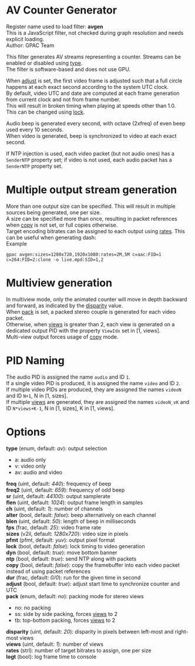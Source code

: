 <!-- automatically generated - do not edit, patch gpac/applications/gpac/gpac.c -->

# AV Counter Generator  
  
Register name used to load filter: __avgen__  
This is a JavaScript filter, not checked during graph resolution and needs explicit loading.  
Author: GPAC Team  
  
This filter generates AV streams representing a counter. Streams can be enabled or disabled using [type](#type).  
The filter is software-based and does not use GPU.  
  
When [adjust](#adjust) is set, the first video frame is adjusted such that a full circle happens at each exact second according to the system UTC clock.  
By default, video UTC and date are computed at each frame generation from current clock and not from frame number.  
This will result in broken timing when playing at speeds other than 1.0.  
This can be changed using [lock](#lock).  
  
Audio beep is generated every second, with octave (2xfreq) of even beep used every 10 seconds.  
When video is generated, beep is synchronized to video at each exact second.  
  
If NTP injection is used, each video packet (but not audio ones) has a `SenderNTP` property set; if video is not used, each audio packet has a `SenderNTP` property set.  
  
# Multiple output stream generation  
  
More than one output size can be specified. This will result in multiple sources being generated, one per size.  
A size can be specified more than once, resulting in packet references when [copy](#copy) is not set, or full copies otherwise.  
Target encoding bitrates can be assigned to each output using [rates](#rates). This can be useful when generating dash:  
Example
```
gpac avgen:sizes=1280x720,1920x1080:rates=2M,5M c=aac:FID=1 c=264:FID=2:clone -o live.mpd:SID=1,2
```  
  
# Multiview generation  
  
In multiview mode, only the animated counter will move in depth backward and forward, as indicated by the [disparity](#disparity) value.  
When [pack](#pack) is set, a packed stereo couple is generated for each video packet.  
Otherwise, when [views](#views) is greater than 2, each view is generated on a dedicated output PID with the property `ViewIdx` set in [1, views].  
Multi-view output forces usage of [copy](#copy) mode.  
  
# PID Naming  
  
The audio PID is assigned the name `audio` and ID `1`.  
If a single video PID is produced, it is assigned the name `video` and ID `2`.  
If multiple video PIDs are produced, they are assigned the names `videoN` and ID `N+1`, N in [1, sizes].  
If multiple [views](#views) are generated, they are assigned the names `videoN_vK` and ID `N*views+K-1`, N in [1, sizes], K in [1, views].  
  

# Options    
  
<a id="type">__type__</a> (enum, default: _av_): output selection  
* a: audio only  
* v: video only  
* av: audio and video  
  
<a id="freq">__freq__</a> (uint, default: _440_): frequency of beep  
<a id="freq2">__freq2__</a> (uint, default: _659_): frequency of odd beep  
<a id="sr">__sr__</a> (uint, default: _44100_): output samplerate  
<a id="flen">__flen__</a> (uint, default: _1024_): output frame length in samples  
<a id="ch">__ch__</a> (uint, default: _1_): number of channels  
<a id="alter">__alter__</a> (bool, default: _false_): beep alternatively on each channel  
<a id="blen">__blen__</a> (uint, default: _50_): length of beep in milliseconds  
<a id="fps">__fps__</a> (frac, default: _25_): video frame rate  
<a id="sizes">__sizes__</a> (v2il, default: _1280x720_): video size in pixels  
<a id="pfmt">__pfmt__</a> (pfmt, default: _yuv_): output pixel format  
<a id="lock">__lock__</a> (bool, default: _false_): lock timing to video generation  
<a id="dyn">__dyn__</a> (bool, default: _true_): move bottom banner  
<a id="ntp">__ntp__</a> (bool, default: _true_): send NTP along with packets  
<a id="copy">__copy__</a> (bool, default: _false_): copy the framebuffer into each video packet instead of using packet references  
<a id="dur">__dur__</a> (frac, default: _0/0_): run for the given time in second  
<a id="adjust">__adjust__</a> (bool, default: _true_): adjust start time to synchronize counter and UTC  
<a id="pack">__pack__</a> (enum, default: _no_): packing mode for stereo views  
 * no: no packing  
 * ss: side by side packing, forces [views](#views) to 2  
 * tb: top-bottom packing, forces [views](#views) to 2  
  
<a id="disparity">__disparity__</a> (uint, default: _20_): disparity in pixels between left-most and right-most views  
<a id="views">__views__</a> (uint, default: _1_): number of views  
<a id="rates">__rates__</a> (strl): number of target bitrates to assign, one per size  
<a id="logt">__logt__</a> (bool): log frame time to console  
  
